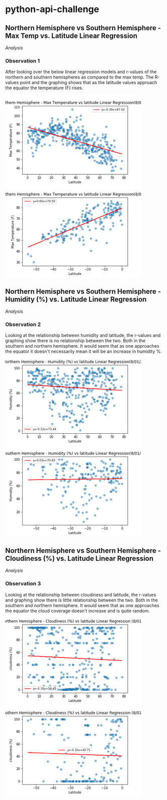 # python-api-challenge

## Northern Hemisphere vs Southern Hemisphere - Max Temp vs. Latitude Linear Regression 
*Analysis*
### Observation 1
After looking over the below linear regression models and r-values of the northern and southern hemispheres as compared to the max temp. The R-values point and the graphing shows that as the latitude values approach the equator the temperature (F) rises.

![N Temp](/output_data/LReg_MaxTemp_NHemi.png)
![S Temp](/output_data/LReg_MaxTemp_SHemi.png)

## Northern Hemisphere vs Southern Hemisphere -  Humidity (%) vs. Latitude Linear Regression
*Analysis*
### Observation 2
Looking at the relationship between humidity and latitude, the r-values and graphing show there is no relationship between the two. Both in the southern and northern hemisphere. It would seem that as one approaches the equator it doesn't necessarily mean it will be an increase in humidity %.
![N Humidity](/output_data/LReg_Humidity_NHemi.png)
![S Humidity](/output_data/LReg_Humidity_SHemi.png)

## Northern Hemisphere vs Southern Hemisphere -  Cloudiness (%) vs. Latitude Linear Regression
*Analysis*
### Observation 3
Looking at the relationship between cloudiness and latitude, the r-values and graphing show there is little relationship between the two. Both in the southern and northern hemisphere. It would seem that as one approaches the equator the cloud coverage doesn't increase and is quite random.
![N Cloudiness](/output_data/LReg_Cloudiness_NHemi.png)
![S Cloudiness](/output_data/LReg_Cloudiness_SHemi.png)